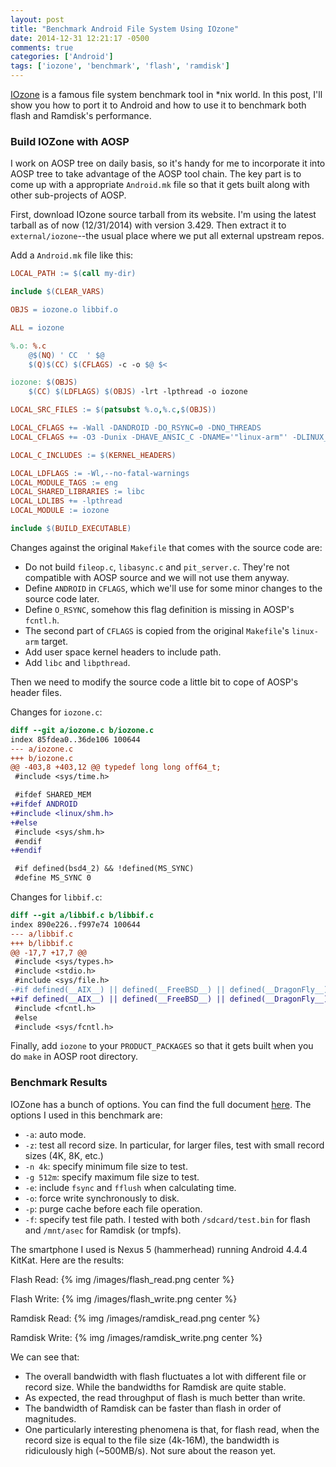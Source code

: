 ```yaml
---
layout: post
title: "Benchmark Android File System Using IOzone"
date: 2014-12-31 12:21:17 -0500
comments: true
categories: ['Android']
tags: ['iozone', 'benchmark', 'flash', 'ramdisk']
---
```


[IOzone][iozone] is a famous file system benchmark tool in *nix world. In this
post, I'll show you how to port it to Android and how to use it to benchmark
both flash and Ramdisk's performance.


<!--more-->

### Build IOZone with AOSP

I work on AOSP tree on daily basis, so it's handy for me to incorporate it into
AOSP tree to take advantage of the AOSP tool chain. The key part is to come up
with a appropriate `Android.mk` file so that it gets built along with other
sub-projects of AOSP.

First, download IOzone source tarball from its website. I'm using the latest
tarball as of now (12/31/2014) with version 3.429. Then extract it to
`external/iozone`--the usual place where we put all external upstream repos.

Add a `Android.mk` file like this:

```Makefile
LOCAL_PATH := $(call my-dir)

include $(CLEAR_VARS)

OBJS = iozone.o libbif.o

ALL = iozone

%.o: %.c
	@$(NQ) ' CC  ' $@
	$(Q)$(CC) $(CFLAGS) -c -o $@ $<

iozone:	$(OBJS)
	$(CC) $(LDFLAGS) $(OBJS) -lrt -lpthread -o iozone

LOCAL_SRC_FILES := $(patsubst %.o,%.c,$(OBJS))

LOCAL_CFLAGS += -Wall -DANDROID -DO_RSYNC=0 -DNO_THREADS
LOCAL_CFLAGS += -O3 -Dunix -DHAVE_ANSIC_C -DNAME='"linux-arm"' -DLINUX_ARM -Dlinux 

LOCAL_C_INCLUDES := $(KERNEL_HEADERS)

LOCAL_LDFLAGS := -Wl,--no-fatal-warnings
LOCAL_MODULE_TAGS := eng
LOCAL_SHARED_LIBRARIES := libc
LOCAL_LDLIBS += -lpthread
LOCAL_MODULE := iozone

include $(BUILD_EXECUTABLE)
```

Changes against the original `Makefile` that comes with the source code are:

 - Do not build `fileop.c`, `libasync.c` and `pit_server.c`. They're not
     compatible with AOSP source and we will not use them anyway.
 - Define `ANDROID` in `CFLAGS`, which we'll use for some minor changes
     to the source code later.
 - Define `O_RSYNC`, somehow this flag definition is missing in AOSP's
     `fcntl.h`.
 - The second part of `CFLAGS` is copied from the original `Makefile`'s
     `linux-arm` target.
 - Add user space kernel headers to include path.
 - Add `libc` and `libpthread`.

Then we need to modify the source code a little bit to cope of AOSP's header files.

Changes for `iozone.c`:
```diff
diff --git a/iozone.c b/iozone.c
index 85fdea0..36de106 100644
--- a/iozone.c
+++ b/iozone.c
@@ -403,8 +403,12 @@ typedef long long off64_t;
 #include <sys/time.h>

 #ifdef SHARED_MEM
+#ifdef ANDROID
+#include <linux/shm.h>
+#else
 #include <sys/shm.h>
 #endif
+#endif

 #if defined(bsd4_2) && !defined(MS_SYNC)
 #define MS_SYNC 0
```

Changes for `libbif.c`:
```diff
diff --git a/libbif.c b/libbif.c
index 890e226..f997e74 100644
--- a/libbif.c
+++ b/libbif.c
@@ -17,7 +17,7 @@
 #include <sys/types.h>
 #include <stdio.h>
 #include <sys/file.h>
-#if defined(__AIX__) || defined(__FreeBSD__) || defined(__DragonFly__)
+#if defined(__AIX__) || defined(__FreeBSD__) || defined(__DragonFly__) || defined(ANDROID)
 #include <fcntl.h>
 #else
 #include <sys/fcntl.h>
```

Finally, add `iozone` to your `PRODUCT_PACKAGES` so that it gets built when you
do `make` in AOSP root directory.


### Benchmark Results

IOZone has a bunch of options. You can find the full document [here][doc]. The
options I used in this benchmark are:

 - `-a`: auto mode.
 - `-z`: test all record size. In particular, for larger files, test with small
     record sizes (4K, 8K, etc.)
 - `-n 4k`: specify minimum file size to test.
 - `-g 512m`: specify maximum file size to test.
 - `-e`: include `fsync` and `fflush` when calculating time.
 - `-o`: force write synchronously to disk.
 - `-p`: purge cache before each file operation.
 - `-f`: specify test file path. I tested with both `/sdcard/test.bin` for flash and
     `/mnt/asec` for Ramdisk (or tmpfs).


The smartphone I used is Nexus 5 (hammerhead) running Android 4.4.4 KitKat.
Here are the results:

Flash Read:
{% img /images/flash_read.png center %}

Flash Write:
{% img /images/flash_write.png center %}

Ramdisk Read:
{% img /images/ramdisk_read.png center %}

Ramdisk Write:
{% img /images/ramdisk_write.png center %}

We can see that:

 - The overall bandwidth with flash fluctuates a lot with different file or record
     size. While the bandwidths for Ramdisk are quite stable.
 - As expected, the read throughput of flash is much better than write.
 - The bandwidth of Ramdisk can be faster than flash in order of magnitudes.
 - One particularly interesting phenomena is that, for flash read, when the
     record size is equal to the file size (4k-16M), the bandwidth is ridiculously high
     (~500MB/s). Not sure about the reason yet.



[iozone]: http://www.iozone.org/
[doc]: http://www.iozone.org/docs/IOzone_msword_98.pdf

